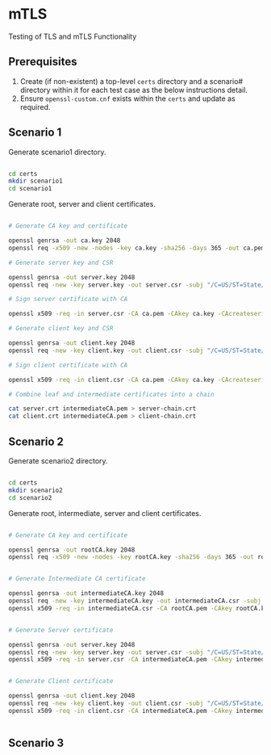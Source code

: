 # mTLS
Testing of TLS and mTLS Functionality

## Prerequisites

1. Create (if non-existent) a top-level `certs` directory and a scenario# directory within it for each test case as the below instructions detail.
2. Ensure `openssl-custom.cnf` exists within the `certs` and update as required.

## Scenario 1

Generate scenario1 directory.

```bash

cd certs
mkdir scenario1
cd scenario1

```

Generate root, server and client certificates.

```bash

# Generate CA key and certificate

openssl genrsa -out ca.key 2048
openssl req -x509 -new -nodes -key ca.key -sha256 -days 365 -out ca.pem -subj "/C=US/ST=State/L=City/O=Organization/CN=example.com"

# Generate server key and CSR

openssl genrsa -out server.key 2048
openssl req -new -key server.key -out server.csr -subj "/C=US/ST=State/L=City/O=Organization/CN=localhost"

# Sign server certificate with CA

openssl x509 -req -in server.csr -CA ca.pem -CAkey ca.key -CAcreateserial -out server.crt -days 365 -sha256

# Generate client key and CSR

openssl genrsa -out client.key 2048
openssl req -new -key client.key -out client.csr -subj "/C=US/ST=State/L=City/O=Organization/CN=client"

# Sign client certificate with CA

openssl x509 -req -in client.csr -CA ca.pem -CAkey ca.key -CAcreateserial -out client.crt -days 365 -sha256

# Combine leaf and intermediate certificates into a chain

cat server.crt intermediateCA.pem > server-chain.crt
cat client.crt intermediateCA.pem > client-chain.crt

```


## Scenario 2

Generate scenario2 directory.

```bash

cd certs
mkdir scenario2
cd scenario2

```

Generate root, intermediate, server and client certificates.

```bash

# Generate CA key and certificate

openssl genrsa -out rootCA.key 2048
openssl req -x509 -new -nodes -key rootCA.key -sha256 -days 365 -out rootCA.pem -subj "/C=US/ST=State/L=City/O=Organization/CN=RootCA" -config openssl-custom.cnf -extensions v3_ca


# Generate Intermediate CA certificate

openssl genrsa -out intermediateCA.key 2048
openssl req -new -key intermediateCA.key -out intermediateCA.csr -subj "/C=US/ST=State/L=City/O=Organization/CN=IntermediateCA"
openssl x509 -req -in intermediateCA.csr -CA rootCA.pem -CAkey rootCA.key -CAcreateserial -out intermediateCA.pem -days 365 -sha256 -extensions v3_ca -extfile openssl-custom.cnf


# Generate Server certificate

openssl genrsa -out server.key 2048
openssl req -new -key server.key -out server.csr -subj "/C=US/ST=State/L=City/O=Organization/CN=localhost"
openssl x509 -req -in server.csr -CA intermediateCA.pem -CAkey intermediateCA.key -CAcreateserial -out server.crt -days 365 -sha256 -extensions v3_server -extfile openssl-custom.cnf


# Generate Client certificate

openssl genrsa -out client.key 2048
openssl req -new -key client.key -out client.csr -subj "/C=US/ST=State/L=City/O=Organization/CN=client"
openssl x509 -req -in client.csr -CA intermediateCA.pem -CAkey intermediateCA.key -CAcreateserial -out client.crt -days 365 -sha256 -extensions v3_client -extfile openssl-custom.cnf



```


## Scenario 3